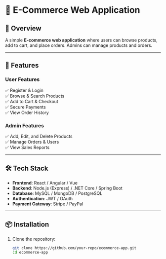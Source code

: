 # 🛒 E-Commerce Web Application  

## 📌 Overview  
A simple **E-commerce web application** where users can browse products, add to cart, and place orders. Admins can manage products and orders.

---

## 🚀 Features  

### **User Features**  
✅ Register & Login  
✅ Browse & Search Products  
✅ Add to Cart & Checkout  
✅ Secure Payments  
✅ View Order History  

### **Admin Features**  
✅ Add, Edit, and Delete Products  
✅ Manage Orders & Users  
✅ View Sales Reports  

---

## 🛠 Tech Stack  
- **Frontend**: React / Angular / Vue  
- **Backend**: Node.js (Express) / .NET Core / Spring Boot  
- **Database**: MySQL / MongoDB / PostgreSQL  
- **Authentication**: JWT / OAuth  
- **Payment Gateway**: Stripe / PayPal  

---

## 📦 Installation  
1. Clone the repository:  
   ```bash
   git clone https://github.com/your-repo/ecommerce-app.git
   cd ecommerce-app
